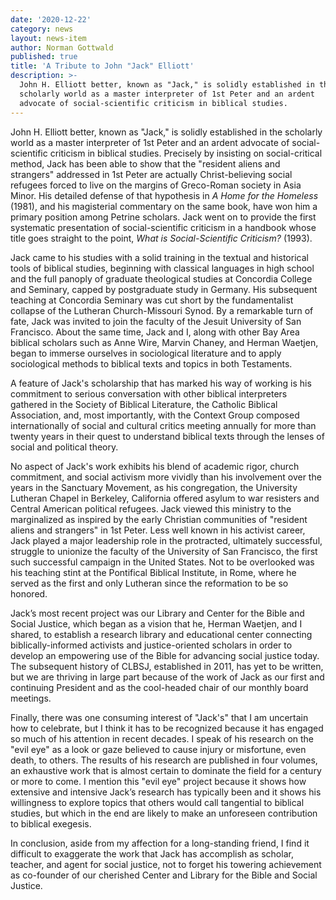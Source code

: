 ```yaml
---
date: '2020-12-22'
category: news
layout: news-item
author: Norman Gottwald
published: true
title: 'A Tribute to John "Jack" Elliott'
description: >-
  John H. Elliott better, known as "Jack," is solidly established in the
  scholarly world as a master interpreter of 1st Peter and an ardent
  advocate of social-scientific criticism in biblical studies.
---
```

John H. Elliott better, known as "Jack," is solidly established in the
scholarly world as a master interpreter of 1st Peter and an ardent
advocate of social-scientific criticism in biblical studies. Precisely
by insisting on social-critical method, Jack has been able to show that
the "resident aliens and strangers" addressed in 1st Peter are actually
Christ-believing social refugees forced to live on the margins of
Greco-Roman society in Asia Minor. His detailed defense of that
hypothesis in _A Home for the Homeless_ (1981), and his magisterial
commentary on the same book, have won him a primary position among
Petrine scholars. Jack went on to provide the first systematic
presentation of social-scientific criticism in a handbook whose title
goes straight to the point, _What is Social-Scientific Criticism?_ (1993).

Jack came to his studies with a solid training in the textual and
historical tools of biblical studies, beginning with classical languages
in high school and the full panoply of graduate theological studies at
Concordia College and Seminary, capped by postgraduate study in Germany.
His subsequent teaching at Concordia Seminary was cut short by the
fundamentalist collapse of the Lutheran Church-Missouri Synod. By a
remarkable turn of fate, Jack was invited to join the faculty of the
Jesuit University of San Francisco. About the same time, Jack and I,
along with other Bay Area biblical scholars such as Anne Wire, Marvin
Chaney, and Herman Waetjen, began to immerse ourselves in sociological
literature and to apply sociological methods to biblical texts and
topics in both Testaments.

A feature of Jack's scholarship that has marked his way of working is
his commitment to serious conversation with other biblical interpreters
gathered in the Society of Biblical Literature, the Catholic Biblical
Association, and, most importantly,  with the Context Group composed
internationally of social and cultural critics meeting annually for more
than twenty years in their quest to understand biblical texts through
the lenses of social and political theory.

No aspect of Jack's work exhibits his blend of academic rigor, church
commitment, and social activism more vividly than his involvement over
the years in the Sanctuary Movement, as his congregation, the University
Lutheran Chapel in Berkeley, California offered asylum to war resisters
and Central American political refugees. Jack viewed this ministry to
the marginalized as inspired by the early Christian communities of
"resident aliens and strangers" in 1st Peter. Less well known in his
activist career, Jack played a major leadership role in the protracted,
ultimately successful, struggle to unionize the faculty of the
University of San Francisco, the first such successful campaign in the
United States. Not to be overlooked was his teaching stint at the
Pontifical Biblical Institute, in Rome, where he served as the first and
only Lutheran since the reformation to be so honored.

Jack’s most recent project was our Library and Center for the Bible and
Social Justice, which began as a vision that he, Herman Waetjen, and I
shared, to establish a research library and educational center
connecting biblically-informed activists and justice-oriented scholars
in order to develop an empowering use of the Bible for advancing social
justice today. The subsequent history of CLBSJ, established in 2011, has
yet to be written, but we are thriving in large part because of the work
of Jack as our first and continuing President and as the cool-headed
chair of our monthly board meetings.

Finally, there was one consuming interest of "Jack's" that I am
uncertain how to celebrate, but I think it has to be recognized because
it has engaged so much of his attention in recent decades. I speak of
his research on the "evil eye" as  a look or gaze believed to cause
injury or misfortune, even death, to others. The results of his research
are published in four volumes, an exhaustive work that is almost certain
to dominate the field for a century or more to come. I mention this
"evil eye" project because it shows how extensive and intensive Jack’s
research has typically been and it shows his willingness to explore
topics that others would call tangential to biblical studies, but which
in the end are likely to make an unforeseen contribution to biblical
exegesis.

In conclusion, aside from my affection for a long-standing friend, I
find it difficult to exaggerate the work that Jack has accomplish as
scholar, teacher, and agent for social justice, not to forget his
towering achievement as co-founder of our cherished Center and Library
for the Bible and Social Justice.
